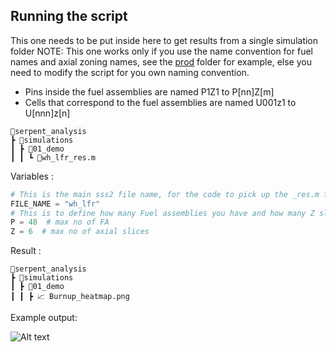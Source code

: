 ## Running the script

This one needs to be put inside here to get results from a single simulation folder
NOTE: This one works only if you use the name convention for fuel names and axial 
zoning names, see the [prod](serpent_analysis/00_argone_model/02_prod) folder for 
example, else you need to modify the script for you own naming convention.

- Pins inside the fuel assemblies are named P1Z1 to P[nn]Z[m]
- Cells that correspond to the fuel assemblies are named U001z1 to U[nnn]z[n]

```
📂serpent_analysis
┣ 📂simulations
┃ ┣ 📂01_demo
┃ ┃ ┗ 📜wh_lfr_res.m
```

Variables :

```python
# This is the main sss2 file name, for the code to pick up the _res.m files
FILE_NAME = "wh_lfr"
# This is to define how many Fuel assemblies you have and how many Z slices
P = 48  # max no of FA
Z = 6  # max no of axial slices
```

Result :

```
📂serpent_analysis
┣ 📂simulations
┃ ┣ 📂01_demo
┃ ┃ ┣ 📈 Burnup_heatmap.png
```

Example output:

<img
  src="Burnup_heatmap.png"
  alt="Alt text"
  title="Burnup_heatmap"
  style="display: inline-block; margin: 0 auto; max-width: 500px">
